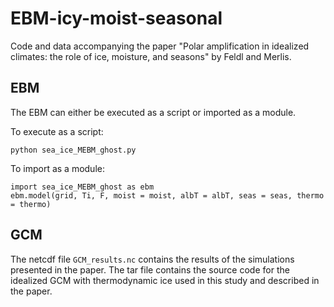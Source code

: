 # EBM-icy-moist-seasonal
Code and data accompanying the paper "Polar amplification in idealized climates: the role of ice, moisture, and seasons" by Feldl and Merlis.

## EBM

The EBM can either be executed as a script or imported as a module.

To execute as a script:
```
python sea_ice_MEBM_ghost.py
```

To import as a module:
```
import sea_ice_MEBM_ghost as ebm
ebm.model(grid, Ti, F, moist = moist, albT = albT, seas = seas, thermo = thermo)
```

## GCM

The netcdf file `GCM_results.nc` contains the results of the simulations presented in the paper. The tar file contains the source code for the idealized GCM with thermodynamic ice used in this study and described in the paper.
